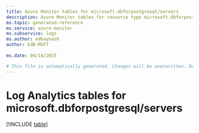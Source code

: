 ```yaml
---
title: Azure Monitor tables for microsoft.dbforpostgresql/servers
description: Azure Monitor tables for resource type microsoft.dbforpostgresql/servers
ms.topic: generated-reference
ms.service: azure-monitor
ms.subservice: logs
ms.author: edbaynash
author: EdB-MSFT
   
ms.date: 04/14/2025

# This file is automatically generated. Changes will be overwritten. Do not change this file directly.
---
```


# Log Analytics tables for microsoft.dbforpostgresql/servers  

[!INCLUDE [table](~/reusable-content/ce-skilling/azure/includes/azure-monitor/reference/tables/microsoft-dbforpostgresql_servers-include.md)]


